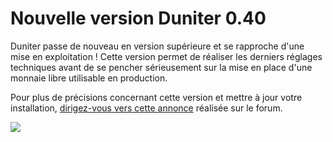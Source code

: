 # Nouvelle version Duniter 0.40

Duniter passe de nouveau en version supérieure et se rapproche d'une mise en exploitation ! Cette version permet de réaliser les derniers réglages techniques avant de se pencher sérieusement sur la mise en place d'une monnaie libre utilisable en production.

Pour plus de précisions concernant cette version et mettre à jour votre installation, [dirigez-vous vers cette annonce](https://forum.duniter.org/t/nouvelle-version-0-40-vers-un-protocole-dexploitation/1334) réalisée sur le forum.

![](https://forum.duniter.org/uploads/default/optimized/2X/e/e77c36e74254de2b20365284782b956eef96a496_1_690x417.png)
